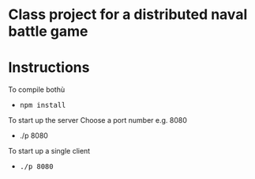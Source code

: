 # Class project for a distributed naval battle game
# Instructions
To compile bothù
<ul>
  <li> <kbd>npm install</kbd> </li>
</ul>
To start up the server
Choose a port number e.g. 8080
<ul>
  <li>./p 8080</li>
</ul>
To start up a single client
<ul>
  <li><kbd>./p 8080</kbd></li>
</ul>
